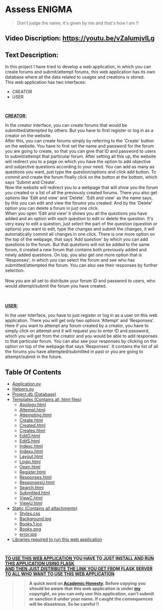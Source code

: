 # <mark style="background-color: white; color: black;"><b>Assess ENIGMA</b></mark>

>Don't judge the name, it's given by me and that's how I am !!

## <mark style="background-color: white; color: black;"><b>Video Discription:</b></mark>  <https://youtu.be/vZalumjvILg>

## <mark style="background-color: white; color: black;"><b>Text Description:</b></mark>

In this project I have tried to develop a web application, in which you can create forums and submit/attempt forums, this web application has its own database where all the data related to usages and creations is stored.<br>
This web application has two interfaces:<br>
- CREATOR
- USER

<br>

<p style="text-decoration:underline"><b>CREATOR:</b></p>In the creator interface, you can create forums that would be submitted/attempted by others. But you have to first register or log in as a creator on the website. <br>After this, you can create forums simply by referring to the 'Create' button on the website. You have to first set the name and password for the forum you are going to create, so that you can give that ID and password to users to submit/attempt that particular forum. After setting all this up, the website will redirect you to a page on which you have the option to add objective and subjective questions according to your need. You can add as many as questions you want, just type the question/options and click add button. To commit and create the forum finally click on the button at the bottom, which says 'Submit and Create'.<br>Now the website will redirect you to a webpage that will show you the forum you created or a list of all the previously created forums. There you also get options like 'Edit and view' and 'Delete'. 'Edit and view' as the name says, by this you can edit and view the forums you created. And by the 'Delete' option you can delete a forum in just one click.<br>When you open 'Edit and view' it shows you all the questions you have added and an option with each question to edit or delete the question. It's very easy to edit a question, just select the part of the question (question or options) you want to edit, type the changes and submit the changes, it will automatically commit all changes in one click. There is one more option on the top of the webpage, that says 'Add question' by which you can add questions to the forum. But that questions will not be added to the same forum, it created a new forum that contains both previously added and newly added questions.
On top, you also get one more option that is 'Responses', in which you can select the forum and see who has submitted/attempted the forum. You can also see their responses by further selection.
<br><br>Now you are all set to distribute your forum ID and password to users, who would attempt/submit the forum you have created.
<br>
<br>
<br>
<p style="text-decoration:underline"><b>USER:</b><p>
In the user interface, you have to just register or log in as a user on this web application. There you will get only two options 'Attempt' and 'Responses'.<br>Here if you want to attempt any forum created by a creator, you have to simply click on attempt and it will request you to enter ID and password, which you will get from the creator and you would be able to add responses to that particular forum. You can also see your responses by clicking on the option on top of the webpage that says 'Responses'. It contains the list of all the forums you have attempted/submitted in past or you are going to attempt/submit in the future.

<br>

## <mark style="background-color: white; color: black;"><strong>Table Of Contents</strong></mark>

- [Application.py](https://github.com/Sandhu-Sahil/Assess_ENIGMA_......_Harvard_University/blob/master/application.py)
- [Helpers.py](https://github.com/Sandhu-Sahil/Assess_ENIGMA_......_Harvard_University/blob/master/helpers.py)
- [Project.db (Database)](https://github.com/Sandhu-Sahil/Assess_ENIGMA_......_Harvard_University/blob/master/project.db)
- [Templates (Contains all .html files)](https://github.com/Sandhu-Sahil/Assess_ENIGMA_......_Harvard_University/tree/master/templates)
  * [Apology.html](https://github.com/Sandhu-Sahil/Assess_ENIGMA_......_Harvard_University/blob/master/templates/apology.html)
  * [Attempt.html](https://github.com/Sandhu-Sahil/Assess_ENIGMA_......_Harvard_University/blob/master/templates/attempt.html)
  * [Attempting.html](https://github.com/Sandhu-Sahil/Assess_ENIGMA_......_Harvard_University/blob/master/templates/attempting.html)
  * [Create.html](https://github.com/Sandhu-Sahil/Assess_ENIGMA_......_Harvard_University/blob/master/templates/create.html)
  * [Created.html](https://github.com/Sandhu-Sahil/Assess_ENIGMA_......_Harvard_University/blob/master/templates/created.html)
  * [Creates.html](https://github.com/Sandhu-Sahil/Assess_ENIGMA_......_Harvard_University/blob/master/templates/creates.html)
  * [EditO.html](https://github.com/Sandhu-Sahil/Assess_ENIGMA_......_Harvard_University/blob/master/templates/editO.html)
  * [EditS.html](https://github.com/Sandhu-Sahil/Assess_ENIGMA_......_Harvard_University/blob/master/templates/editS.html)
  * [Indexc.html](https://github.com/Sandhu-Sahil/Assess_ENIGMA_......_Harvard_University/blob/master/templates/indexc.html)
  * [Indexu.html](https://github.com/Sandhu-Sahil/Assess_ENIGMA_......_Harvard_University/blob/master/templates/indexu.html)
  * [Layout.html](https://github.com/Sandhu-Sahil/Assess_ENIGMA_......_Harvard_University/blob/master/templates/layout.html)
  * [Login.html](https://github.com/Sandhu-Sahil/Assess_ENIGMA_......_Harvard_University/blob/master/templates/login.html)
  * [Open.html](https://github.com/Sandhu-Sahil/Assess_ENIGMA_......_Harvard_University/blob/master/templates/open.html)
  * [Register.html](https://github.com/Sandhu-Sahil/Assess_ENIGMA_......_Harvard_University/blob/master/templates/register.html)
  * [Responses.html](https://github.com/Sandhu-Sahil/Assess_ENIGMA_......_Harvard_University/blob/master/templates/responses.html)
  * [ResponsesU.html](https://github.com/Sandhu-Sahil/Assess_ENIGMA_......_Harvard_University/blob/master/templates/responsesU.html)
  * [Search.html](https://github.com/Sandhu-Sahil/Assess_ENIGMA_......_Harvard_University/blob/master/templates/search.html)
  * [Submitted.html](https://github.com/Sandhu-Sahil/Assess_ENIGMA_......_Harvard_University/blob/master/templates/submitted.html)
  * [ViewC.html](https://github.com/Sandhu-Sahil/Assess_ENIGMA_......_Harvard_University/blob/master/templates/viewC.html)
  * [ViewU.html](https://github.com/Sandhu-Sahil/Assess_ENIGMA_......_Harvard_University/blob/master/templates/viewU.html)
- [Static (Contains all attachments)](https://github.com/Sandhu-Sahil/Assess_ENIGMA_......_Harvard_University/tree/master/static)
  * [Styles.css](https://github.com/Sandhu-Sahil/Assess_ENIGMA_......_Harvard_University/blob/master/static/styles.css)
  * [Background.jpg](https://github.com/Sandhu-Sahil/Assess_ENIGMA_......_Harvard_University/blob/master/static/background.jpg)
  * [Books.1.ico](https://github.com/Sandhu-Sahil/Assess_ENIGMA_......_Harvard_University/blob/master/static/books.1.ico)
  * [Books.png](https://github.com/Sandhu-Sahil/Assess_ENIGMA_......_Harvard_University/blob/master/static/books.png)
  * [error.jpg](https://github.com/Sandhu-Sahil/Assess_ENIGMA_......_Harvard_University/blob/master/static/error.jpg)
- [Libraries required to run this web application](https://github.com/Sandhu-Sahil/Assess_ENIGMA_......_Harvard_University/blob/master/requirements.txt)

<br>

<p style="text-decoration: underline overline"><b>TO USE THIS WEB APPLICATION YOU HAVE TO JUST INSTALL AND RUN THIS APPLICATION USING FLASK
<br>AND THEN JUST DISTRIBUTE THE LINK YOU GET FROM FLASK SERVER TO ALL WHO WANT TO USE THIS WEB APPLICATION

<br>

>> A quick word on [Academic Honesty](https://cs50.harvard.edu/x/2021/honesty/). Before copying you should be aware that this web application is under [my](https://github.com/Sandhu-Sahil) copyright, so you can only use this application, can't submit or sanction it under your name. If caught the consequences will be disastrous. So be careful !!
